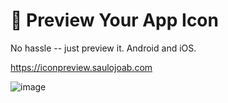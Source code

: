 # 📱 Preview Your App Icon
No hassle -- just preview it. Android and iOS.

https://iconpreview.saulojoab.com

![image](https://github.com/saulojoab/preview-your-icon/assets/37988252/a84d0fbd-3a9f-4b8b-a907-a7c458648ccf)

